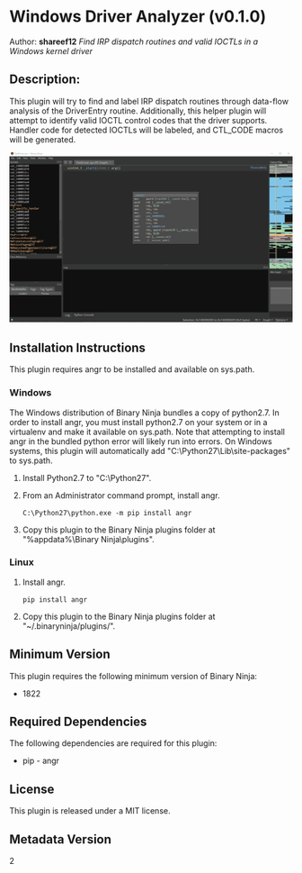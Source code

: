# Windows Driver Analyzer (v0.1.0)

Author: **shareef12**
_Find IRP dispatch routines and valid IOCTLs in a Windows kernel driver_


## Description:

This plugin will try to find and label IRP dispatch routines through data-flow
analysis of the DriverEntry routine. Additionally, this helper plugin will
attempt to identify valid IOCTL control codes that the driver supports.
Handler code for detected IOCTLs will be labeled, and CTL\_CODE macros will be
generated.

![Demo Video](./demo.gif)


## Installation Instructions

This plugin requires angr to be installed and available on sys.path.

### Windows

The Windows distribution of Binary Ninja bundles a copy of python2.7. In order
to install angr, you must install python2.7 on your system or in a virtualenv
and make it available on sys.path. Note that attempting to install angr in the
bundled python error will likely run into errors. On Windows systems, this
plugin will automatically add "C:\Python27\Lib\site-packages" to sys.path.

1. Install Python2.7 to "C:\Python27".

1. From an Administrator command prompt, install angr.

    ```
    C:\Python27\python.exe -m pip install angr
    ```

1. Copy this plugin to the Binary Ninja plugins folder at
   "%appdata%\Binary Ninja\plugins".

### Linux

1. Install angr.

    ```
    pip install angr
    ```

1. Copy this plugin to the Binary Ninja plugins folder at
   "~/.binaryninja/plugins/".


## Minimum Version

This plugin requires the following minimum version of Binary Ninja:

 * 1822


## Required Dependencies

The following dependencies are required for this plugin:

 * pip - angr


## License

This plugin is released under a MIT license.


## Metadata Version

2
